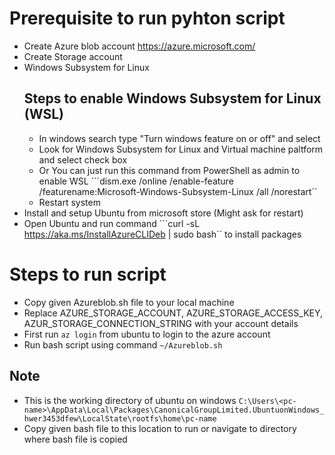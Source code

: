 # Prerequisite to run pyhton script
* Create Azure blob account https://azure.microsoft.com/
* Create Storage account
* Windows Subsystem for Linux
  ## Steps to enable Windows Subsystem for Linux (WSL)
  * In windows search type "Turn windows feature on or off" and select
  * Look for Windows Subsystem for Linux and Virtual machine paltform and select check box
  * Or You can just run this command from PowerShell as admin to enable WSL ```dism.exe /online /enable-feature /featurename:Microsoft-Windows-Subsystem-Linux /all /norestart``
  * Restart system
* Install and setup Ubuntu from microsoft store (Might ask for restart)
* Open Ubuntu and run command ```curl -sL https://aka.ms/InstallAzureCLIDeb | sudo bash`` to install packages

# Steps to run script
* Copy given Azureblob.sh file to your local machine
* Replace AZURE_STORAGE_ACCOUNT, AZURE_STORAGE_ACCESS_KEY, AZUR_STORAGE_CONNECTION_STRING with your account details
* First run ```az login``` from ubuntu to login to the azure account 
* Run bash script using command ```~/Azureblob.sh```

## Note 
* This is the working directory of ubuntu on windows ```C:\Users\<pc-name>\AppData\Local\Packages\CanonicalGroupLimited.UbuntuonWindows_hwer3453dfew\LocalState\rootfs\home\pc-name``` 
* Copy given bash file to this location to run or navigate to directory where bash file is copied
